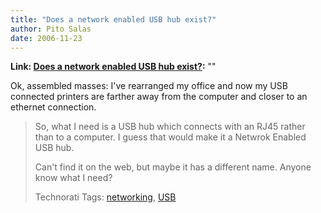 ```yaml
---
title: "Does a network enabled USB hub exist?"
author: Pito Salas
date: 2006-11-23
---
```


**Link: [Does a network enabled USB hub exist?](None):** ""

Ok, assembled masses: I've rearranged my office and now my USB connected
printers are farther away from the computer and closer to an ethernet
connection.

>
> So, what I need is a USB hub which connects with an RJ45 rather than to a
> computer. I guess that would make it a Netwrok Enabled USB hub.
>
> Can't find it on the web, but maybe it has a different name. Anyone know
> what I need?  
>
>
> Technorati Tags: [networking](<http://www.technorati.com/tag/networking>),
> [USB](<http://www.technorati.com/tag/USB>)


